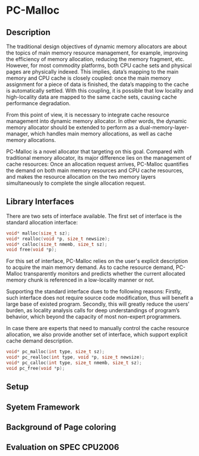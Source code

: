 PC-Malloc
=========
Description
---------
The traditional design objectives of dynamic memory allocators are about the topics of main memory resource management, for example, improving the efficiency of memory allocation, reducing the memory fragment, etc. However, for most commodity platforms, both CPU cache sets and physical pages are physically indexed. This implies, data’s mapping to the main memory and CPU cache is closely coupled: once the main memory assignment for a piece of data is finished, the data’s mapping to the cache is automatically settled. With this coupling, it is possible that low locality and high-locality data are mapped to the same cache sets, causing cache performance degradation.

From this point of view, it is necessary to integrate cache resource management into dynamic memory allocator. In other words, the dynamic memory allocator should be extended to perform as a dual-memory-layer-manager, which handles main memory allocations, as well as cache memory allocations.

PC-Malloc is a novel allocator that targeting on this goal. Compared with traditional memory allocator, its major difference lies on the management of cache resources: Once an allocation request arrives, PC-Malloc quantifies the demand on both main memory resources and CPU cache resources, and makes the resource allocation on the two memory layers simultaneously to complete the single allocation request.

Library Interfaces
---------
There are two sets of interface available. The first set of interface is the standard allocation interface:
```c
void* malloc(size_t sz);
void* realloc(void *p, size_t newsize);
void* calloc(size_t nmemb, size_t sz);
void free(void *p);
```
For this set of interface, PC-Malloc relies on the user's explicit description to acquire the main memory demand. As to cache resource demand, PC-Malloc transparently monitors and predicts whether the current allocated memory chunk is referenced in a low-locality manner or not.

Supporting the standard interface dues to the following reasons:
Firstly, such interface does not require source code modification, thus will benefit a large base of existed program. Secondly, this will greatly reduce the users’ burden, as locality analysis calls for deep understandings of program’s behavior, which beyond the capacity of most non-expert programmers.

In case there are experts that need to manually control the cache resource allocation, we also provide another set of interface, which support explicit cache demand description.
```c
void* pc_malloc(int type, size_t sz);
void* pc_realloc(int type, void *p, size_t newsize);
void* pc_calloc(int type, size_t nmemb, size_t sz);
void pc_free(void *p);
```

Setup
---------
Syetem Framework
---------
Background of Page coloring
---------
Evaluation on SPEC CPU2006
---------
